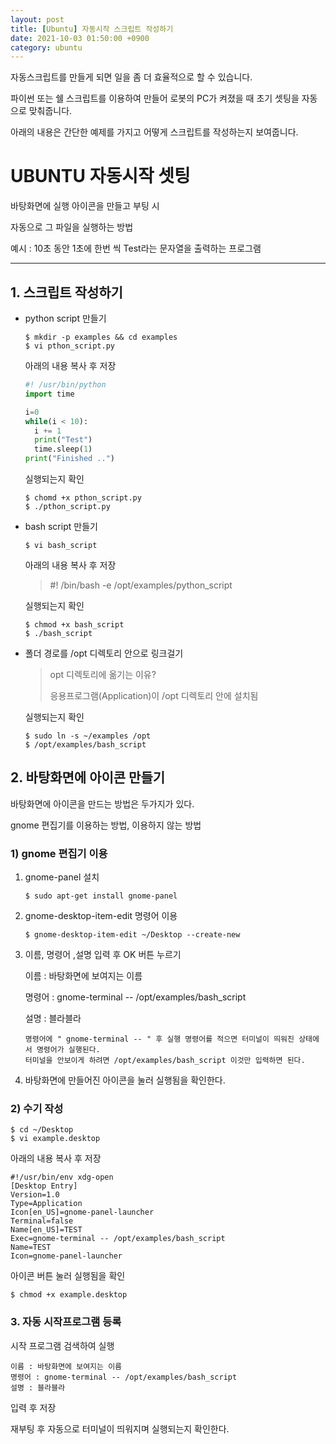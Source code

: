 ```yaml
---
layout: post
title: [Ubuntu] 자동시작 스크립트 작성하기
date: 2021-10-03 01:50:00 +0900
category: ubuntu
---
```


자동스크립트를 만들게 되면 일을 좀 더 효율적으로 할 수 있습니다.

파이썬 또는 쉘 스크립트를 이용하여 만들어 로봇의 PC가 켜졌을 때 초기 셋팅을 자동으로 맞춰줍니다.

아래의 내용은 간단한 예제를 가지고 어떻게 스크립트를 작성하는지 보여줍니다.

# UBUNTU 자동시작 셋팅

바탕화면에 실행 아이콘을 만들고 부팅 시

자동으로 그 파일을 실행하는 방법

예시 : 10초 동안 1초에 한번 씩 Test라는 문자열을 출력하는 프로그램

---

## 1. 스크립트 작성하기

- python script 만들기

  ~~~
  $ mkdir -p examples && cd examples
  $ vi pthon_script.py
  ~~~

  아래의 내용 복사 후 저장

  ~~~python
  #! /usr/bin/python
  import time
  
  i=0
  while(i < 10):
    i += 1
    print("Test")
    time.sleep(1)
  print("Finished ..")
  ~~~

  

  실행되는지 확인

  ~~~
  $ chomd +x pthon_script.py
  $ ./pthon_script.py
  ~~~

- bash script 만들기

  ~~~
  $ vi bash_script
  ~~~

  아래의 내용 복사 후 저장

  >#! /bin/bash -e
  >/opt/examples/python_script

  실행되는지 확인

  ~~~
  $ chmod +x bash_script
  $ ./bash_script
  ~~~

- 폴더 경로를 /opt 디렉토리 안으로 링크걸기

  >opt 디렉토리에 옮기는 이유?
  >
  >응용프로그램(Application)이 /opt 디렉토리 안에 설치됨

  실행되는지 확인

  ~~~
  $ sudo ln -s ~/examples /opt
  $ /opt/examples/bash_script
  ~~~

  

## 2. 바탕화면에 아이콘 만들기

바탕화면에 아이콘을 만드는 방법은 두가지가 있다.

gnome 편집기를 이용하는 방법, 이용하지 않는 방법

### 1) gnome 편집기 이용

1. gnome-panel 설치
   ```
   $ sudo apt-get install gnome-panel
   ```
   
2. gnome-desktop-item-edit 명령어 이용
   ```
   $ gnome-desktop-item-edit ~/Desktop --create-new
   ```
   
3. 이름, 명령어 ,설명 입력 후 OK 버튼 누르기
   
   이름 : 바탕화면에 보여지는 이름
   
   명령어 :  gnome-terminal  -- /opt/examples/bash_script
   
   설명 : 블라블라
   
   ~~~
   명령어에 " gnome-terminal -- " 후 실행 명령어를 적으면 터미널이 띄워진 상태에서 명령어가 실행된다. 
   터미널을 안보이게 하려면 /opt/examples/bash_script 이것만 입력하면 된다.
   ~~~
   
4. 바탕화면에 만들어진 아이콘을 눌러 실행됨을 확인한다.

### 2) 수기 작성

```
$ cd ~/Desktop
$ vi example.desktop
```

아래의 내용 복사 후 저장

~~~
#!/usr/bin/env xdg-open
[Desktop Entry]
Version=1.0
Type=Application
Icon[en_US]=gnome-panel-launcher
Terminal=false
Name[en_US]=TEST
Exec=gnome-terminal -- /opt/examples/bash_script
Name=TEST
Icon=gnome-panel-launcher
~~~

아이콘 버튼 눌러 실행됨을 확인

```
$ chmod +x example.desktop
```

### 3. 자동 시작프로그램 등록

시작 프로그램 검색하여 실행

```
이름 : 바탕화면에 보여지는 이름
명령어 : gnome-terminal -- /opt/examples/bash_script
설명 : 블라블라
```

입력 후 저장

재부팅 후 자동으로 터미널이 띄워지며 실행되는지 확인한다.
